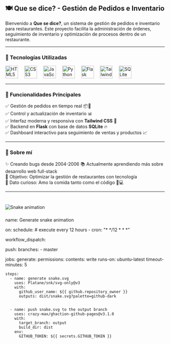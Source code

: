 ## 🍽️ Que se dice? - Gestión de Pedidos e Inventario

Bienvenido a **Que se dice?**, un sistema de gestión de pedidos e inventario para restaurantes. Este proyecto facilita la administración de órdenes, seguimiento de inventario y optimización de procesos dentro de un restaurante.

---

### 🚀 Tecnologías Utilizadas

<div align="left">
  <img src="https://cdn.jsdelivr.net/gh/devicons/devicon/icons/html5/html5-original.svg" height="40" alt="HTML5" />
  <img width="12" />
  <img src="https://cdn.jsdelivr.net/gh/devicons/devicon/icons/css3/css3-original.svg" height="40" alt="CSS3" />
  <img width="12" />
  <img src="https://cdn.jsdelivr.net/gh/devicons/devicon/icons/javascript/javascript-original.svg" height="40" alt="JavaScript" />
  <img width="12" />
  <img src="https://cdn.jsdelivr.net/gh/devicons/devicon/icons/python/python-original.svg" height="40" alt="Python" />
  <img width="12" />
  <img src="https://cdn.jsdelivr.net/gh/devicons/devicon/icons/flask/flask-original.svg" height="40" alt="Flask" />
  <img width="12" />
  <img src="https://cdn.jsdelivr.net/gh/devicons/devicon/icons/tailwindcss/tailwindcss-plain.svg" height="40" alt="Tailwind CSS" />
  <img width="12" />
  <img src="https://cdn.jsdelivr.net/gh/devicons/devicon/icons/sqlite/sqlite-original.svg" height="40" alt="SQLite" />
</div>

---

### 📌 Funcionalidades Principales
✅ Gestión de pedidos en tiempo real 📦🍕  
✅ Control y actualización de inventario 📊  
✅ Interfaz moderna y responsiva con **Tailwind CSS** 🎨  
✅ Backend en **Flask** con base de datos **SQLite** 🔥  
✅ Dashboard interactivo para seguimiento de ventas y productos 📈  

---

### 🤖 Sobre mí
✨ Creando bugs desde 2004-2006
📚 Actualmente aprendiendo más sobre desarrollo web full-stack  
🎯 Objetivo: Optimizar la gestión de restaurantes con tecnología  
🎲 Dato curioso: Amo la comida tanto como el código 🍔💻  

---

###

<br clear="both">

<img src="https://raw.githubusercontent.com/maurodesouza/maurodesouza/output/snake.svg" alt="Snake animation" />

###
name: Generate snake animation

on:
  schedule: # execute every 12 hours
    - cron: "* */12 * * *"

  workflow_dispatch:

  push:
    branches:
    - master

jobs:
  generate:
    permissions:
      contents: write
    runs-on: ubuntu-latest
    timeout-minutes: 5

    steps:
      - name: generate snake.svg
        uses: Platane/snk/svg-only@v3
        with:
          github_user_name: ${{ github.repository_owner }}
          outputs: dist/snake.svg?palette=github-dark


      - name: push snake.svg to the output branch
        uses: crazy-max/ghaction-github-pages@v3.1.0
        with:
          target_branch: output
          build_dir: dist
        env:
          GITHUB_TOKEN: ${{ secrets.GITHUB_TOKEN }}
